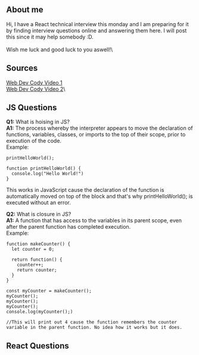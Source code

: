 ## About me

Hi, I have a React technical interview this monday and I am preparing for it by finding interview questions online and answering them here. I will post this since it may help somebody :D.\
\
Wish me luck and good luck to you aswell!\

## Sources

[Web Dev Cody Video 1](https://www.youtube.com/watch?v=xo1sW5HD7os)\
[Web Dev Cody Video 2](https://www.youtube.com/watch?v=AHbAAnt9qsY)\

## JS Questions
**Q1:** What is hoising in JS?  
**A1:** The process whereby the interpreter appears to move the declaration of functions, variables, classes, or imports to the top of their scope, prior to execution of the code.  
Example:  
```
printHelloWorld();

function printHelloWorld() {
  console.log("Hello World!")
}
```
This works in JavaScript cause the declaration of the function is automatically moved on top of the block and that's why printHelloWorld(); is executed without an error.  


**Q2:** What is closure in JS?  
**A1:** A function that has access to the variables in its parent scope, even after the parent function has completed execution.  
Example:  
```
function makeCounter() {
  let counter = 0;

  return function() {
    counter++;
    return counter;
  }
}

const myCounter = makeCounter();
myCounter();
myCounter();
myCounter();
console.log(myCounter();)

//This will print out 4 cause the function remembers the counter variable in the parent function. No idea how it works but it does.
```

## React Questions
